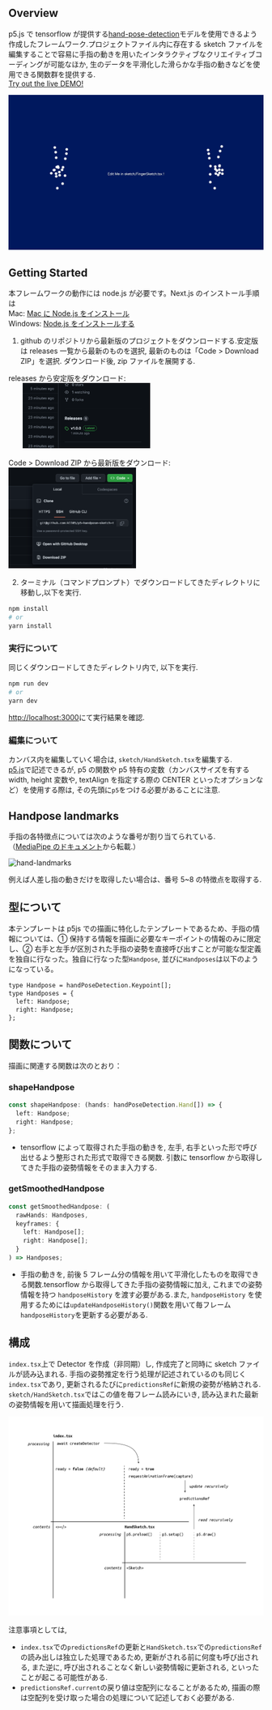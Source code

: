 ## Overview

p5.js で tensorflow が提供する[hand-pose-detection](https://blog.tensorflow.org/2021/11/3D-handpose.html)モデルを使用できるよう作成したフレームワーク.プロジェクトファイル内に存在する sketch ファイルを編集することで容易に手指の動きを用いたインタラクティブなクリエイティブコーディングが可能なほか, 生のデータを平滑化した滑らかな手指の動きなどを使用できる関数群を提供する. <br/>
[Try out the live DEMO!](https://p5-handpose-sketch-template.vercel.app/)

![keyshot](img/keyshot.png)

## Getting Started

本フレームワークの動作には node.js が必要です。Next.js のインストール手順は <br/>
Mac: [Mac に Node.js をインストール](https://qiita.com/kyosuke5_20/items/c5f68fc9d89b84c0df09)　<br/>
Windows: [Node.js をインストールする](https://qiita.com/sefoo0104/items/0653c935ea4a4db9dc2b)

1. github のリポジトリから最新版のプロジェクトをダウンロードする.安定版は releases 一覧から最新のものを選択, 最新のものは「Code > Download ZIP」を選択. ダウンロード後, zip ファイルを展開する.

releases から安定版をダウンロード:<br/>
　　<img src="img/release.png" width="50%">

Code > Download ZIP から最新版をダウンロード:<br/>
<img src="img/download-zip.png" width="50%">

2. ターミナル（コマンドプロンプト）でダウンロードしてきたディレクトリに移動し,以下を実行.

```bash
npm install
# or
yarn install
```

### 実行について

同じくダウンロードしてきたディレクトリ内で, 以下を実行.

```bash
npm run dev
# or
yarn dev
```

[http://localhost:3000](http://localhost:3000)にて実行結果を確認.

### 編集について

カンバス内を編集していく場合は, `sketch/HandSketch.tsx`を編集する.<br/>
[p5.js](https://p5js.org/)で記述できるが, p5 の関数や p5 特有の変数（カンバスサイズを有する width, height 変数や, textAlign を指定する際の CENTER といったオプションなど）を使用する際は, その先頭に`p5`をつける必要があることに注意.

## Handpose landmarks

手指の各特徴点については次のような番号が割り当てられている. <br/>
（[MediaPipe のドキュメント](https://developers.google.com/mediapipe/solutions/vision/hand_landmarker)から転載.）

![hand-landmarks](https://developers.google.com/static/mediapipe/images/solutions/hand-landmarks.png)

例えば人差し指の動きだけを取得したい場合は、番号 5~8 の特徴点を取得する.

## 型について

本テンプレートは p5js での描画に特化したテンプレートであるため、手指の情報については、① 保持する情報を描画に必要なキーポイントの情報のみに限定し、② 右手と左手が区別された手指の姿勢を直接呼び出すことが可能な型定義を独自に行なった。独自に行なった型`Handpose`, 並びに`Handposes`は以下のようになっている。

```tsx
type Handpose = handPoseDetection.Keypoint[];
type Handposes = {
  left: Handpose;
  right: Handpose;
};
```

## 関数について

描画に関連する関数は次のとおり：

### shapeHandpose

```typescript
const shapeHandpose: (hands: handPoseDetection.Hand[]) => {
  left: Handpose;
  right: Handpose;
};
```

- tensorflow によって取得された手指の動きを, 左手, 右手といった形で呼び出せるよう整形された形式で取得できる関数. 引数に tensorflow から取得してきた手指の姿勢情報をそのまま入力する.

### getSmoothedHandpose

```typescript
const getSmoothedHandpose: (
  rawHands: Handposes,
  keyframes: {
    left: Handpose[];
    right: Handpose[];
  }
) => Handposes;
```

- 手指の動きを, 前後 5 フレーム分の情報を用いて平滑化したものを取得できる関数.tensorflow から取得してきた手指の姿勢情報に加え, これまでの姿勢情報を持つ `handposeHistory` を渡す必要がある.また, `handposeHistory` を使用するためには`updateHandposeHistory()`関数を用いて毎フレーム`handposeHistory`を更新する必要がある.

## 構成

`index.tsx`上で Detector を作成（非同期）し, 作成完了と同時に sketch ファイルが読み込まれる. 手指の姿勢推定を行う処理が記述されているのも同じく`index.tsx`であり, 更新されるたびに`predictionsRef`に新規の姿勢が格納される. `sketch/HandSketch.tsx`ではこの値を毎フレーム読みにいき, 読み込まれた最新の姿勢情報を用いて描画処理を行う.

![timeline-diagram](img/timeline-diagram.png)

注意事項としては,

- `index.tsx`での`predictionsRef`の更新と`HandSketch.tsx`での`predictionsRef`の読み出しは独立した処理であるため, 更新がされる前に何度も呼び出される, また逆に, 呼び出されることなく新しい姿勢情報に更新される, といったことが起こる可能性がある.
- `predictionsRef.current`の戻り値は空配列になることがあるため, 描画の際は空配列を受け取った場合の処理について記述しておく必要がある.
